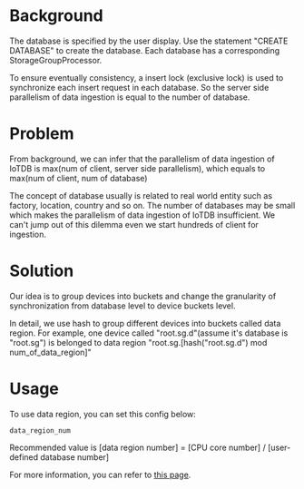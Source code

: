 <!--

    Licensed to the Apache Software Foundation (ASF) under one
    or more contributor license agreements.  See the NOTICE file
    distributed with this work for additional information
    regarding copyright ownership.  The ASF licenses this file
    to you under the Apache License, Version 2.0 (the
    "License"); you may not use this file except in compliance
    with the License.  You may obtain a copy of the License at
    
        http://www.apache.org/licenses/LICENSE-2.0
    
    Unless required by applicable law or agreed to in writing,
    software distributed under the License is distributed on an
    "AS IS" BASIS, WITHOUT WARRANTIES OR CONDITIONS OF ANY
    KIND, either express or implied.  See the License for the
    specific language governing permissions and limitations
    under the License.

-->

# Background

The database is specified by the user display.
Use the statement "CREATE DATABASE" to create the database.
Each database has a corresponding StorageGroupProcessor.

To ensure eventually consistency, a insert lock (exclusive lock) is used to synchronize each insert request in each database.
So the server side parallelism of data ingestion is equal to the number of database.

# Problem

From background, we can infer that the parallelism of data ingestion of IoTDB is max(num of client, server side parallelism), which equals to max(num of client, num of database)

The concept of database usually is related to real world entity such as factory, location, country and so on.
The number of databases may be small which makes the parallelism of data ingestion of IoTDB insufficient. We can't jump out of this dilemma even we start hundreds of client for ingestion.

# Solution

Our idea is to group devices into buckets and change the granularity of synchronization from database level to device buckets level.

In detail, we use hash to group different devices into buckets called data region. 
For example, one device called "root.sg.d"(assume it's database is "root.sg") is belonged to data region "root.sg.[hash("root.sg.d") mod num_of_data_region]"

# Usage

To use data region, you can set this config below:

```
data_region_num
```

Recommended value is [data region number] = [CPU core number] / [user-defined database number]

For more information, you can refer to [this page](../Reference/DataNode-Config-Manual.md).